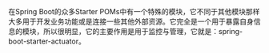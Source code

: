 在Spring Boot的众多Starter POMs中有一个特殊的模块，它不同于其他模块那样大多用于开发业务功能或是连接一些其他外部资源。它完全是一个用于暴露自身信息的模块，所以很明显，它的主要作用是用于监控与管理，它就是：spring-boot-starter-actuator。


